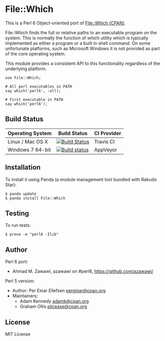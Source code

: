 # File::Which

This is a Perl 6 Object-oriented port of [File::Which (CPAN)](
https://metacpan.org/pod/File::Which).

File::Which finds the full or relative paths to an executable program on the
system. This is normally the function of which utility which is typically
implemented as either a program or a built in shell command. On some unfortunate
platforms, such as Microsoft Windows it is not provided as part of the core
operating system.

This module provides a consistent API to this functionality regardless of the
underlying platform.

```Perl6
use File::Which;

# All perl executables in PATH
say which('perl6', :all);

# First executable in PATH
say which('perl6');
```

## Build Status

| Operating System  |   Build Status  | CI Provider |
| ----------------- | --------------- | ----------- |
| Linux / Mac OS X  | [![Build Status](https://travis-ci.org/azawawi/perl6-file-which.svg?branch=master)](https://travis-ci.org/azawawi/perl6-file-which)  | Travis CI |
| Windows 7 64-bit  | [![Build status](https://ci.appveyor.com/api/projects/status/github/azawawi/perl6-file-which?svg=true)](https://ci.appveyor.com/project/azawawi/perl6-file-which/branch/master)  | AppVeyor |

## Installation

To install it using Panda (a module management tool bundled with Rakudo Star):

```
$ panda update
$ panda install File::Which
```

## Testing

To run tests:

```
$ prove -e "perl6 -Ilib"
```

## Author

Perl 6 port:
- Ahmad M. Zawawi, azawawi on #perl6, https://github.com/azawawi/

Perl 5 version:
- Author: Per Einar Ellefsen <pereinar@cpan.org>
- Maintainers:
  - Adam Kennedy <adamk@cpan.org>
  - Graham Ollis <plicease@cpan.org>

## License

MIT License
